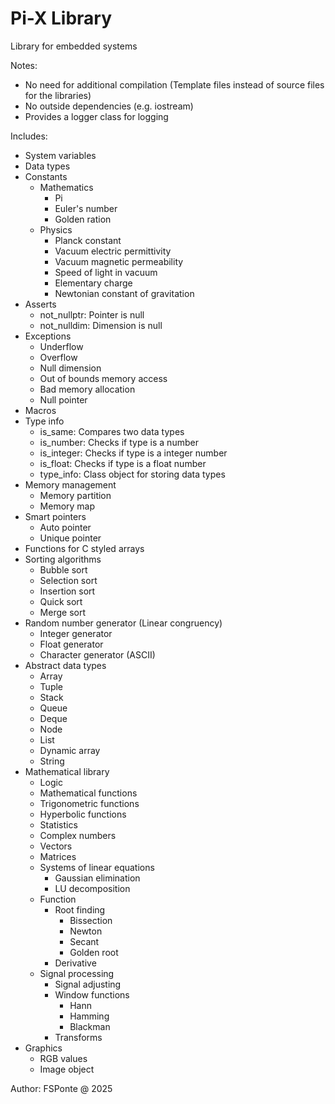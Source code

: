 # Pi-X Library
Library for embedded systems

Notes:
- No need for additional compilation (Template files instead of source files for the libraries)
- No outside dependencies (e.g. iostream)
- Provides a logger class for logging

Includes:
- System variables
- Data types
- Constants
  - Mathematics
    - Pi
	- Euler's number
	- Golden ration
  - Physics
    - Planck constant
	- Vacuum electric permittivity
	- Vacuum magnetic permeability
	- Speed of light in vacuum
	- Elementary charge
	- Newtonian constant of gravitation
- Asserts
	- not_nullptr: Pointer is null
	- not_nulldim: Dimension is null
- Exceptions
	- Underflow
	- Overflow
	- Null dimension
	- Out of bounds memory access
	- Bad memory allocation
	- Null pointer
- Macros
- Type info
  - is_same: Compares two data types
  - is_number: Checks if type is a number
  - is_integer: Checks if type is a integer number
  - is_float: Checks if type is a float number
  - type_info: Class object for storing data types
- Memory management
  - Memory partition
  - Memory map
- Smart pointers
  - Auto pointer
  - Unique pointer
- Functions for C styled arrays
- Sorting algorithms
  - Bubble sort
  - Selection sort
  - Insertion sort
  - Quick sort
  - Merge sort
- Random number generator (Linear congruency)
  - Integer generator
  - Float generator
  - Character generator (ASCII)
- Abstract data types
  - Array
  - Tuple
  - Stack
  - Queue
  - Deque
  - Node
  - List
  - Dynamic array
  - String
- Mathematical library
  - Logic
  - Mathematical functions
  - Trigonometric functions
  - Hyperbolic functions
  - Statistics
  - Complex numbers
  - Vectors
  - Matrices
  - Systems of linear equations
      - Gaussian elimination
	  - LU decomposition
  - Function
	  - Root finding
	  	  - Bissection
		  - Newton
		  - Secant
		  - Golden root
	  - Derivative
  - Signal processing
      - Signal adjusting
	  - Window functions
	    - Hann
		- Hamming
		- Blackman
	  - Transforms
- Graphics
  - RGB values
  - Image object

Author: FSPonte @ 2025

